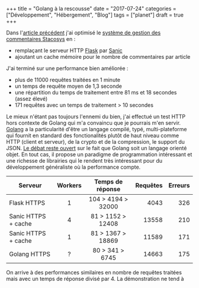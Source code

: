 +++
title = "Golang à la rescousse"
date = "2017-07-24"
categories = ["Développement", "Hébergement", "Blog"]
tags = ["planet"]
draft = true
+++

Dans l'[article précédent](/2017/performance-python-web) j'ai optimisé le
[système de gestion des commentaires
Stacosys](https://github.com/kianby/stacosys) en :

- remplaçant le serveur HTTP [Flask](http://flask.pocoo.org) par [Sanic](http://sanic.readthedocs.io)
- ajoutant un cache mémoire pour le nombre de commentaires par article

J'ai terminé sur une performance bien améliorée :

- plus de 11000 requêtes traitées en 1 minute
- un temps de requête moyen de 1,3 seconde
- une répartition du temps de traitement entre 81 ms et 18 secondes (assez élevé)
- 171 requêtes avec un temps de traitement > 10 secondes

Le mieux n'étant pas toujours l'ennemi du bien, j'ai effectué un test HTTP hors
contexte de Golang qui m'a convaincu que je pourrais m'en servir.
[Golang](https://golang.org) a la particularité d'être un langage compilé, typé,
multi-plateforme qui fournit  en standard des fonctionalités plutôt de haut
niveau comme HTTP (client et serveur), de la crypto et de la compression, le
support du JSON. [Le débat reste
ouvert](http://spf13.com/post/is-go-object-oriented) sur le fait que Golang soit
un langage orienté objet. En tout cas, il propose un paradigme de programmation
intéressant et une richesse de librairies qui le rendent très intéressant pour
du développement généraliste où la performance compte.

       

|       Serveur       | Workers |  Temps de réponse  | Requêtes | Erreurs |
| ------------------- |:-------:|:------------------:| --------:| -------:|
| Flask HTTPS         |    1    | 104 > 4194 > 32000 |     4043 |     326 |
| Sanic HTTPS + cache |    4    | 81 > 1152 > 12408  |    13558 |     210 |
| Sanic HTTPS + cache |    1    | 81 > 1367 > 18869  |    11589 |     171 |
| Golang HTTPS        |    ?    |  80 > 341 > 6745   |    14663 |     175 |

On arrive à des performances similaires en nombre de requêtes traitées mais avec
un temps de réponse divisé par 4. La démonstration ne tend à

